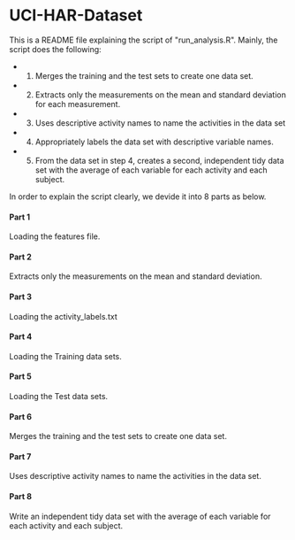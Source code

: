 # UCI-HAR-Dataset

This is a README file explaining the script of "run_analysis.R".
Mainly, the script does the following:
* 1. Merges the training and the test sets to create one data set.
* 2. Extracts only the measurements on the mean and standard deviation for each measurement. 
* 3. Uses descriptive activity names to name the activities in the data set
* 4. Appropriately labels the data set with descriptive variable names. 
* 5. From the data set in step 4, creates a second, independent tidy data set with the average of each variable for each activity and each subject.

In order to explain the script clearly, we devide it into 8 parts as below.
#### Part 1
Loading the features file.
#### Part 2
Extracts only the measurements on the mean and standard deviation.
#### Part 3
Loading the activity_labels.txt
#### Part 4
Loading the Training data sets.
#### Part 5
Loading the Test data sets.
#### Part 6
Merges the training and the test sets to create one data set.
#### Part 7
Uses descriptive activity names to name the activities in the data set.
#### Part 8
Write an independent tidy data set with the average of each variable for each activity and each subject.
